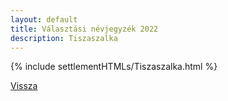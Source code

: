 ```yaml
---
layout: default
title: Választási névjegyzék 2022
description: Tiszaszalka
---
```


{% include settlementHTMLs/Tiszaszalka.html %}

[Vissza](../)
